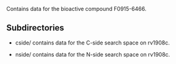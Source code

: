 Contains data for the bioactive compound F0915-6466.

## Subdirectories

- cside/ contains data for the C-side search space on rv1908c.

- nside/ contains data for the N-side search space on rv1908c.

